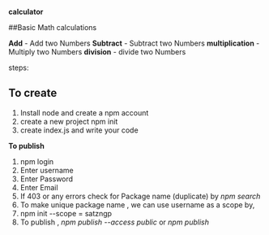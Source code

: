 **calculator**

##Basic Math calculations

**Add** - Add  two Numbers
**Subtract** - Subtract two Numbers
**multiplication** - Multiply two Numbers
**division** - divide two Numbers


steps:

## To create
1) Install node and create a npm account
2) create a new project npm init
3) create index.js and write your code

**To publish**
1) npm login 
2) Enter username
3) Enter Password
4) Enter Email
5) If 403 or any errors check for Package name (duplicate) by *npm search <package-Name>*
6) To make unique package name , we can use username as a scope by,
7) npm init --scope = satzngp
8) To publish , *npm publish --access public* or *npm publish* 



